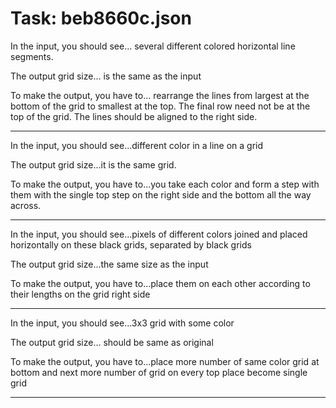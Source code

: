 # Task: beb8660c.json

In the input, you should see... several different colored horizontal line segments.

The output grid size... is the same as the input

To make the output, you have to... rearrange the lines from largest at the bottom of the grid to smallest at the top. The final row need not be at the top of the grid. The lines should be aligned to the right side.

---

In the input, you should see...different color in a line on a grid

The output grid size...it is the same grid.

To make the output, you have to...you take each color and form a step with them with the single top step on the right side and the bottom all the way across.

---

In the input, you should see...pixels of different colors joined and placed horizontally on these black grids, separated by black grids

The output grid size...the same size as the input

To make the output, you have to...place them on each other according to their lengths on the grid right side

---

In the input, you should see...3x3 grid with some color

The output grid size... should be same as original

To make the output, you have to...place more number of same color grid at bottom and next more number of grid on every top place become single grid

---

